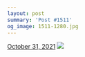 ```yaml
---
layout: post
summary: 'Post #1511'
og_image: 1511-1280.jpg
---
```


<p>
  <time>
    <a href="/1511">October 31, 2021</a>
  </time>
  <a href="/1511">
    <img src="{{ site.assets_url }}/1511-640.jpg" srcset="{{ site.assets_url }}/1511-320.jpg 320w, {{ site.assets_url }}/1511-640.jpg 640w, {{ site.assets_url }}/1511-960.jpg 960w, {{ site.assets_url }}/1511-1280.jpg 1280w" sizes="(min-width: 700px) 50vw, calc(100vw - 2rem)" />
  </a>
</p>
